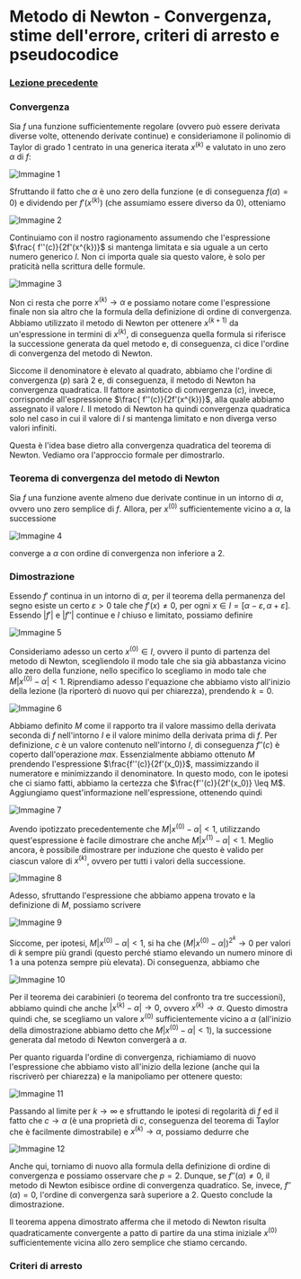 # Metodo di Newton - Convergenza, stime dell'errore, criteri di arresto e pseudocodice
### [Lezione precedente](Lezione3.md)

### Convergenza
Sia $f$ una funzione sufficientemente regolare (ovvero può essere derivata diverse volte, ottenendo derivate continue) e consideriamone il polinomio di Taylor di grado $1$ centrato in una generica iterata $x^{(k)}$ e valutato in uno zero $α$ di $f$:

![Immagine 1](Excalidraw/2025-03-21_22.33.09.excalidraw.svg)

Sfruttando il fatto che $α$ è uno zero della funzione (e di conseguenza $f(α) = 0$) e dividendo per $f'(x^{(k)})$ (che assumiamo essere diverso da 0), otteniamo

![Immagine 2](Excalidraw/2025-03-21_22.48.24.excalidraw.svg)

Continuiamo con il nostro ragionamento assumendo che l'espressione $\frac{ f''(c)}{2f'(x^{k})}$ si mantenga limitata e sia uguale a un certo numero generico $l$. Non ci importa quale sia questo valore, è solo per praticità nella scrittura delle formule.

![Immagine 3](Excalidraw/2025-03-21_23.09.44.excalidraw.svg)

Non ci resta che porre $x^{(k)} \rightarrow α$ e possiamo notare come l'espressione finale non sia altro che la formula della definizione di ordine di convergenza. Abbiamo utilizzato il metodo di Newton per ottenere $x^{(k+1)}$ da un'espressione in termini di $x^{(k)}$, di conseguenza quella formula si riferisce la successione generata da quel metodo e, di conseguenza, ci dice l'ordine di convergenza del metodo di Newton. 

Siccome il denominatore è elevato al quadrato, abbiamo che l'ordine di convergenza ($p$) sarà 2 e, di conseguenza, il metodo di Newton ha convergenza quadratica. Il fattore asintotico di convergenza ($c$), invece, corrisponde all'espressione $\frac{ f''(c)}{2f'(x^{k})}$, alla quale abbiamo assegnato il valore $l$. Il metodo di Newton ha quindi convergenza quadratica solo nel caso in cui il valore di $l$ si mantenga limitato e non diverga verso valori infiniti.

Questa è l'idea base dietro alla convergenza quadratica del teorema di Newton. Vediamo ora l'approccio formale per dimostrarlo.
### Teorema di convergenza del metodo di Newton
Sia $f$ una funzione avente almeno due derivate continue in un intorno di $α$, ovvero uno zero semplice di $f$. Allora, per $x^{(0)}$ sufficientemente vicino a $α$, la successione

![Immagine 4](Excalidraw/2025-03-21_23.21.54.excalidraw.svg)

converge a $α$ con ordine di convergenza non inferiore a 2.
### Dimostrazione
Essendo $f'$ continua in un intorno di $α$, per il teorema della permanenza del segno esiste un certo $ε > 0$ tale che $f'(x) \neq 0$, per ogni $x ∈ I = [α - ε, α + ε]$. Essendo $|f'|$ e $|f''|$ continue e $I$ chiuso e limitato, possiamo definire

![Immagine 5](Excalidraw/2025-03-21_23.37.51.excalidraw.svg)

Consideriamo adesso un certo $x^{(0)} ∈ I$, ovvero il punto di partenza del metodo di Newton, scegliendolo il modo tale che sia già abbastanza vicino allo zero della funzione, nello specifico lo scegliamo in modo tale che $M | x^{(0)} - α | < 1$. Riprendiamo adesso l'equazione che abbiamo visto all'inizio della lezione (la riporterò di nuovo qui per chiarezza), prendendo $k = 0$.

![Immagine 6](Excalidraw/2025-03-22_15.15.47.excalidraw.svg)

Abbiamo definito $M$ come il rapporto tra il valore massimo della derivata seconda di $f$ nell'intorno $I$ e il valore minimo della derivata prima di $f$. Per definizione, $c$ è un valore contenuto nell'intorno $I$, di conseguenza $f''(c)$ è coperto dall'operazione $max$. Essenzialmente abbiamo ottenuto $M$ prendendo l'espressione $\frac{f''(c)}{2f'(x_0)}$, massimizzando il numeratore e minimizzando il denominatore. In questo modo, con le ipotesi che ci siamo fatti, abbiamo la certezza che $\frac{f''(c)}{2f'(x_0)} \leq M$. Aggiungiamo quest'informazione nell'espressione, ottenendo quindi

![Immagine 7](Excalidraw/2025-03-22_15.26.21.excalidraw.svg)

Avendo ipotizzato precedentemente che $M | x^{(0)} - α | < 1$, utilizzando quest'espressione è facile dimostrare che anche $M|x^{(1)} - α| < 1$. Meglio ancora, è possibile dimostrare per induzione che questo è valido per ciascun valore di $x^{(k)}$, ovvero per tutti i valori della successione.

![Immagine 8](Excalidraw/2025-03-22_15.37.08.excalidraw.svg)

Adesso, sfruttando l'espressione che abbiamo appena trovato e la definizione di $M$, possiamo scrivere

![Immagine 9](Excalidraw/2025-03-22_15.40.55.excalidraw.svg)

Siccome, per ipotesi, $M | x^{(0)} - α | < 1$, si ha che $(M | x^{(0)} - α |)^{2^k} \rightarrow 0$ per valori di $k$ sempre più grandi (questo perché stiamo elevando un numero minore di $1$ a una potenza sempre più elevata). Di conseguenza, abbiamo che

![Immagine 10](Excalidraw/2025-03-22_15.48.37.excalidraw.svg)

Per il teorema dei carabinieri (o teorema del confronto tra tre successioni), abbiamo quindi che anche $|x^{(k)} - α| \rightarrow 0$, ovvero $x^{(k)} \rightarrow α$. Questo dimostra quindi che, se scegliamo un valore $x^{(0)}$ sufficientemente vicino a $α$ (all'inizio della dimostrazione abbiamo detto che $M | x^{(0)} - α | < 1$), la successione generata dal metodo di Newton convergerà a $α$.

Per quanto riguarda l'ordine di convergenza, richiamiamo di nuovo l'espressione che abbiamo visto all'inizio della lezione (anche qui la riscriverò per chiarezza) e la manipoliamo per ottenere questo:

![Immagine 11](Excalidraw/2025-03-22_16.00.12.excalidraw.svg)

Passando al limite per $k \rightarrow \infty$ e sfruttando le ipotesi di regolarità di $f$ ed il fatto che $c \rightarrow α$ (è una proprietà di $c$, conseguenza del teorema di Taylor che è facilmente dimostrabile) e $x^{(k)} \rightarrow α$, possiamo dedurre che

![Immagine 12](Excalidraw/2025-03-22_16.04.51.excalidraw.svg)

Anche qui, torniamo di nuovo alla formula della definizione di ordine di convergenza e possiamo osservare che $p = 2$. Dunque, se $f''(α) \neq 0$, il metodo di Newton esibisce ordine di convergenza quadratico. Se, invece, $f''(α) = 0$, l'ordine di convergenza sarà superiore a $2$. Questo conclude la dimostrazione.

Il teorema appena dimostrato afferma che il metodo di Newton risulta quadraticamente convergente a patto di partire da una stima iniziale $x^{(0)}$ sufficientemente vicina allo zero semplice che stiamo cercando.

### Criteri di arresto














